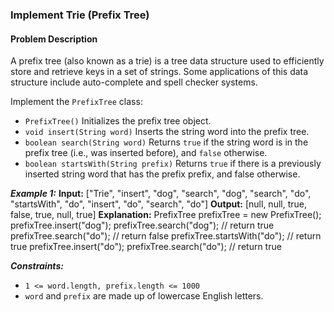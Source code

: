 ### Implement Trie (Prefix Tree)

#### Problem Description

A prefix tree (also known as a trie) is a tree data structure used to efficiently store and retrieve keys in a set of strings. Some applications of this data structure include auto-complete and spell checker systems.

Implement the `PrefixTree` class:

- `PrefixTree()` Initializes the prefix tree object.
- `void insert(String word)` Inserts the string word into the prefix tree.
- `boolean search(String word)` Returns `true` if the string word is in the prefix tree (i.e., was inserted before), and `false` otherwise.
- `boolean startsWith(String prefix)` Returns `true` if there is a previously inserted string word that has the prefix prefix, and false otherwise.

**_Example 1:_**
**Input:** ["Trie", "insert", "dog", "search", "dog", "search", "do", "startsWith", "do", "insert", "do", "search", "do"]
**Output:** [null, null, true, false, true, null, true]
**Explanation:**
PrefixTree prefixTree = new PrefixTree();
prefixTree.insert("dog");
prefixTree.search("dog"); // return true
prefixTree.search("do"); // return false
prefixTree.startsWith("do"); // return true
prefixTree.insert("do");
prefixTree.search("do"); // return true

**_Constraints:_**

- `1 <= word.length, prefix.length <= 1000`
- `word` and `prefix` are made up of lowercase English letters.
